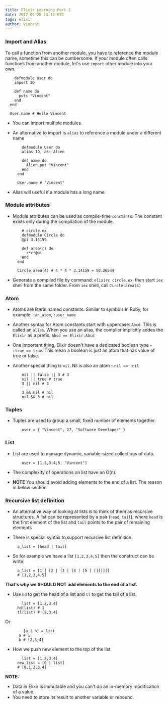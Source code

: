 ```yaml
---
title: Elixir Learning Part 2
date: 2017-03-28 14:18 UTC
tags: elixir
author: Vincent
---
```


### Import and Alias

To call a function from another module, you have to reference the module name, sometime this can be cumbersome. If your module often calls functions
from another module, let's use `import` other module into your own.


        defmodule User do
        import IO

        def name do
          puts "Vincent"
        end
      end

      User.name # Hello Vincent

- You can import multiple modules.

- An alternative to import is `alias` to reference a module under a different name


          defmodule User do
          alias IO, as: Alien

          def name do
            Alien.put "Vincent"
          end
        end

        User.name # "Vincent"

- Alias will useful if a module has a long name.

### Module attributes

- Module attributes can be used as compile-time `constants`. The constant exists only during the compilation of the module.

          # circle.ex
          defmodule Circle do
          @pi 3.14159

          def area(r) do
            r*r*@pi
          end
        end

        Circle.area(4) # 4 * 4 * 3.14159 = 50.26544

- Generate a compiled file by command: `elixirc circle.ex`, then start `iex` shell from the same folder. From `iex` shell, call `Circle.area(4)`


### Atom

- Atoms are literal named constants. Similar to symbols in Ruby, for example: `:an_atom`, `:user_name`

- Another syntax for Atom constants start with uppercase: `Abcd`. This is called an `alias`. When you use an alias, the complier implicitly addes the `Elixir` as a prefix. `Abcd == Elixir.Abcd`

- One important thing, Elixir doesn't have a dedicated boolean type - `:true == true`. This mean a boolean is just an atom that has value of true or false.

- Another special thing is `nil`. Nil is also an atom - `nil == :nil`

          nil || false || 3 # 3
          nil || true # true
          3 || nil # 3

          3 && nil # nil
          nil && 3 # nil

### Tuples

- Tuples are used to group a small, fixed number of elements together.

          user = { "Vincent", 27, "Software Developer" }

### List

- List are used to manage dynamic, variable-sized collections of data.

          user = [1,2,3,4,5, "Vincent"]

- The complexity of operations on list have an O(n).

- **NOTE** You should avoid adding elements to the end of a list. The reason in below section

### Recursive list definition

- An alternative way of looking at lists is to think of them as recursive structures. A list can be represented by a pair (`head`, `tail`), where `head`
is the first element of the list and `tail` points to the pair of remaining elements

- There is special syntax to support recursive list definition.

        a_list = [head | tail]

- So for example we have a list `[1,2,3,4,5]` then the construct can be write:

        a_list = [1 | [2 | [3 | [4 | [5 | []]]]]]
        # [1,2,3,4,5]

**That's why we SHOULD NOT add elements to the end of a list.**

- Use `hd` to get the head of a list and `tl` to get the tail of a list.

          list = [1,2,3,4]
        hd(list) # 1
        tl(list) # [2,3,4]

Or

            [a | b] = list
          a # 1
          b # [2,3,4]

- How we push new element to the top of the list

          list = [1,2,3,4]
        new_list = [0 | list]
        # [0,1,2,3,4]

**NOTE:**

- Data in Elixir is immutable and you can't do an in-memory modification of a value.
- You need to store its result to another variable or rebound.

